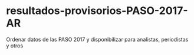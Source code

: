 # resultados-provisorios-PASO-2017-AR
Ordenar datos de las PASO 2017 y disponibilizar para analistas, periodistas y otros

